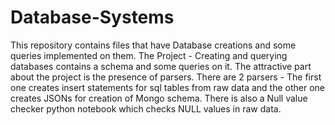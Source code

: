# Database-Systems
This repository contains files that have Database creations and some queries implemented on them.
The Project - Creating and querying databases contains a schema and some queries on it. 
The attractive part about the project is the presence of parsers. There are 2 parsers - 
The first one creates insert statements for sql tables from raw data and the other one creates JSONs for creation of Mongo schema.
There is also a Null value checker python notebook which checks NULL values in raw data.
